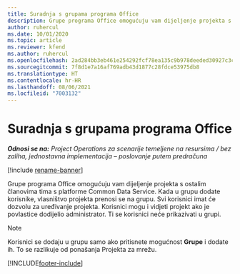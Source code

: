 ```yaml
---
title: Suradnja s grupama programa Office
description: Grupe programa Office omogućuju vam dijeljenje projekta s ostalim članovima tima unutar platforme Common Data Service.
author: ruhercul
ms.date: 10/01/2020
ms.topic: article
ms.reviewer: kfend
ms.author: ruhercul
ms.openlocfilehash: 2ad284bb3eb461e254292fcf78ea135c9b978deeded30927c3c442afc2ec0b7e
ms.sourcegitcommit: 7f8d1e7a16af769adb43d1877c28fdce53975db8
ms.translationtype: HT
ms.contentlocale: hr-HR
ms.lasthandoff: 08/06/2021
ms.locfileid: "7003132"
---
```

# <a name="collaboration-with-office-groups"></a>Suradnja s grupama programa Office

_**Odnosi se na:** Project Operations za scenarije temeljene na resursima / bez zaliha, jednostavna implementacija – poslovanje putem predračuna_

[!include [rename-banner](~/includes/cc-data-platform-banner.md)]

Grupe programa Office omogućuju vam dijeljenje projekta s ostalim članovima tima s platforme Common Data Service. Kada u grupu dodate korisnike, vlasništvo projekta prenosi se na grupu. Svi korisnici imat će dozvolu za uređivanje projekta. Korisnici mogu i vidjeti projekt ako je povlastice dodijelio administrator. Ti se korisnici neće prikazivati u grupi.

> [!NOTE] 
> Korisnici se dodaju u grupu samo ako pritisnete mogućnost **Grupe** i dodate ih. To se razlikuje od ponašanja Projekta za mrežu. 



[!INCLUDE[footer-include](../includes/footer-banner.md)]
